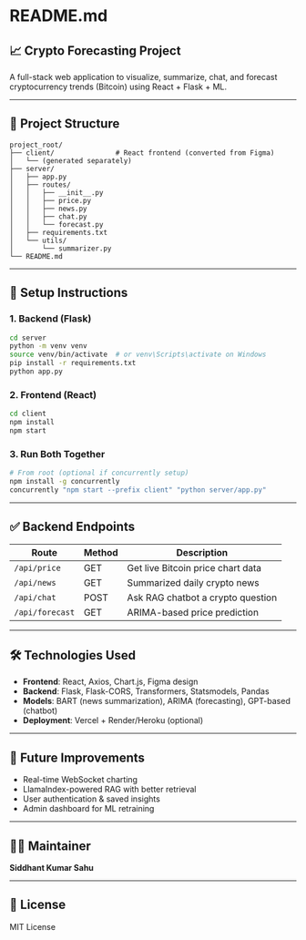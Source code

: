 # README.md

## 📈 Crypto Forecasting Project
A full-stack web application to visualize, summarize, chat, and forecast cryptocurrency trends (Bitcoin) using React + Flask + ML.

---

## 🚧 Project Structure
```
project_root/
├── client/               # React frontend (converted from Figma)
│   └── (generated separately)
├── server/
│   ├── app.py
│   ├── routes/
│   │   ├── __init__.py
│   │   ├── price.py
│   │   ├── news.py
│   │   ├── chat.py
│   │   └── forecast.py
│   ├── requirements.txt
│   └── utils/
│       └── summarizer.py
└── README.md
```

---

## 🔧 Setup Instructions

### 1. Backend (Flask)
```bash
cd server
python -m venv venv
source venv/bin/activate  # or venv\Scripts\activate on Windows
pip install -r requirements.txt
python app.py
```

### 2. Frontend (React)
```bash
cd client
npm install
npm start
```

### 3. Run Both Together
```bash
# From root (optional if concurrently setup)
npm install -g concurrently
concurrently "npm start --prefix client" "python server/app.py"
```

---

## ✅ Backend Endpoints

| Route              | Method | Description                          |
|-------------------|--------|--------------------------------------|
| `/api/price`      | GET    | Get live Bitcoin price chart data    |
| `/api/news`       | GET    | Summarized daily crypto news         |
| `/api/chat`       | POST   | Ask RAG chatbot a crypto question    |
| `/api/forecast`   | GET    | ARIMA-based price prediction         |

---

## 🛠 Technologies Used
- **Frontend**: React, Axios, Chart.js, Figma design
- **Backend**: Flask, Flask-CORS, Transformers, Statsmodels, Pandas
- **Models**: BART (news summarization), ARIMA (forecasting), GPT-based (chatbot)
- **Deployment**: Vercel + Render/Heroku (optional)

---

## 🔮 Future Improvements
- Real-time WebSocket charting
- LlamaIndex-powered RAG with better retrieval
- User authentication & saved insights
- Admin dashboard for ML retraining

---

## 👨‍💻 Maintainer
**Siddhant Kumar Sahu**

---

## 📜 License
MIT License
